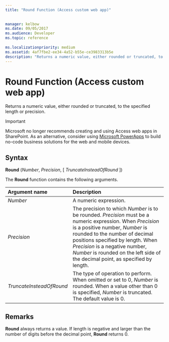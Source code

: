 ```yaml
---
title: "Round Function (Access custom web app)"
 
 
manager: kelbow
ms.date: 09/05/2017
ms.audience: Developer
ms.topic: reference
  
ms.localizationpriority: medium
ms.assetid: 4af7fbe2-ee34-4a52-b55e-ce3983313b5e
description: "Returns a numeric value, either rounded or truncated, to the specified length or precision."
---
```


# Round Function (Access custom web app)

Returns a numeric value, either rounded or truncated, to the specified length or precision.
  
> [!IMPORTANT]
> Microsoft no longer recommends creating and using Access web apps in SharePoint. As an alternative, consider using [Microsoft PowerApps](https://powerapps.microsoft.com/en-us/) to build no-code business solutions for the web and mobile devices.
  
## Syntax

 **Round** (*Number*, *Precision*, [ *TruncateInsteadOfRound* ])
  
The **Round** function contains the following arguments.
  
|**Argument name**|**Description**|
|:-----|:-----|
| *Number*  <br/> |A numeric expression.  <br/> |
| *Precision*  <br/> |The precision to which *Number* is to be rounded. *Precision* must be a numeric expression. When *Precision* is a positive number, *Number* is rounded to the number of decimal positions specified by length. When *Precision* is a negative number, *Number* is rounded on the left side of the decimal point, as specified by length.  <br/> |
| *TruncateInsteadOfRound*  <br/> |The type of operation to perform. When omitted or set to 0, *Number* is rounded. When a value other than 0 is specified, *Number* is truncated. The default value is 0.  <br/> |

## Remarks

 **Round** always returns a value. If length is negative and larger than the number of digits before the decimal point, **Round** returns 0. 
  